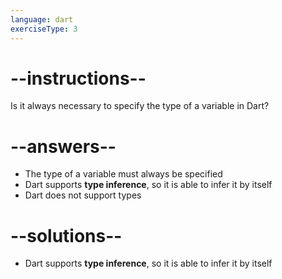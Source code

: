 ```yaml
---
language: dart
exerciseType: 3
---
```


# --instructions--

Is it always necessary to specify the type of a variable in Dart?

# --answers--

- The type of a variable must always be specified
- Dart supports __type inference__, so it is able to infer it by itself
- Dart does not support types

# --solutions--

- Dart supports __type inference__, so it is able to infer it by itself
